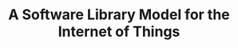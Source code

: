 ---
title: A Software Library Model for the Internet of Things
authors: Ian C. McCormack
type: Extended abstract
category: conference
conf: SPLASH
in: "Proc. of the SIGPLAN International Conference on Systems, Programming, Languages, and Applications: Software for Humanity (SPLASH)"
year: 2020
month: November
dates: 15—20
pages: 28—30
---